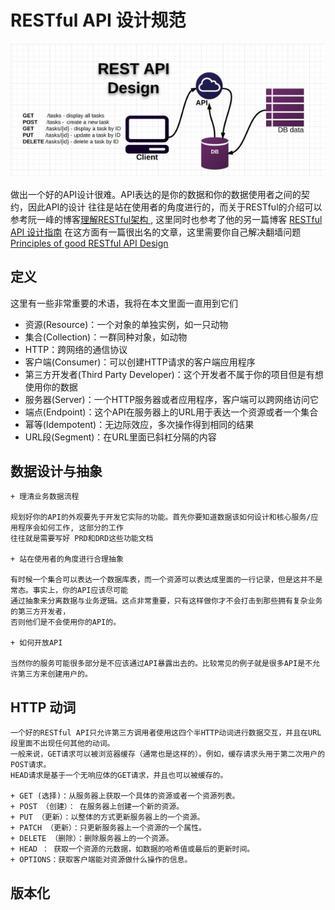 # RESTful API 设计规范

![](../image/rest_api.jpg)

  做出一个好的API设计很难。API表达的是你的数据和你的数据使用者之间的契约，因此API的设计
  往往是站在使用者的角度进行的，而关于RESTful的介绍可以参考阮一峰的博客[理解RESTful架构
](http://www.ruanyifeng.com/blog/2011/09/restful.html), 这里同时也参考了他的另一篇博客
[RESTful API 设计指南](http://www.ruanyifeng.com/blog/2014/05/restful_api.html)
  在这方面有一篇很出名的文章，这里需要你自己解决翻墙问题[Principles of good RESTful API Design](https://codeplanet.io/principles-good-restful-api-design/)


## 定义

   这里有一些非常重要的术语，我将在本文里面一直用到它们

  + 资源(Resource)：一个对象的单独实例，如一只动物
  + 集合(Collection)：一群同种对象，如动物
  + HTTP：跨网络的通信协议
  + 客户端(Consumer)：可以创建HTTP请求的客户端应用程序
  + 第三方开发者(Third Party Developer)：这个开发者不属于你的项目但是有想使用你的数据
  + 服务器(Server)：一个HTTP服务器或者应用程序，客户端可以跨网络访问它
  + 端点(Endpoint)：这个API在服务器上的URL用于表达一个资源或者一个集合
  + 幂等(Idempotent)：无边际效应，多次操作得到相同的结果
  + URL段(Segment)：在URL里面已斜杠分隔的内容

## 数据设计与抽象

    + 理清业务数据流程
    
    规划好你的API的外观要先于开发它实际的功能。首先你要知道数据该如何设计和核心服务/应用程序会如何工作, 这部分的工作
    往往就是需要写好 PRD和DRD这些功能文档

    + 站在使用者的角度进行合理抽象
    
    有时候一个集合可以表达一个数据库表，而一个资源可以表达成里面的一行记录，但是这并不是常态。事实上，你的API应该尽可能
    通过抽象来分离数据与业务逻辑。这点非常重要，只有这样做你才不会打击到那些拥有复杂业务的第三方开发者，
    否则他们是不会使用你的API的。

    + 如何开放API
    
    当然你的服务可能很多部分是不应该通过API暴露出去的。比较常见的例子就是很多API是不允许第三方来创建用户的。

## HTTP 动词

    一个好的RESTful API只允许第三方调用者使用这四个半HTTP动词进行数据交互，并且在URL段里面不出现任何其他的动词。
    一般来说，GET请求可以被浏览器缓存（通常也是这样的）。例如，缓存请求头用于第二次用户的POST请求。
    HEAD请求是基于一个无响应体的GET请求，并且也可以被缓存的。
    
    + GET (选择)：从服务器上获取一个具体的资源或者一个资源列表。
    + POST （创建）： 在服务器上创建一个新的资源。
    + PUT （更新）：以整体的方式更新服务器上的一个资源。
    + PATCH （更新）：只更新服务器上一个资源的一个属性。
    + DELETE （删除）：删除服务器上的一个资源。
    + HEAD ： 获取一个资源的元数据，如数据的哈希值或最后的更新时间。
    + OPTIONS：获取客户端能对资源做什么操作的信息。

## 版本化


